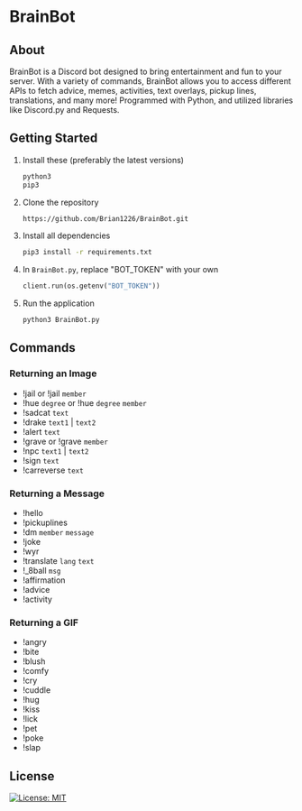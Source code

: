 # BrainBot

## About
BrainBot is a Discord bot designed to bring entertainment and fun to your server. With a variety of commands, BrainBot allows you to access different APIs to fetch advice, memes, activities, text overlays, pickup lines, translations, and many more! Programmed with Python, and utilized libraries like Discord.py and Requests.

## Getting Started
1. Install these (preferably the latest versions)
   ```bash
   python3
   pip3
   ```
2. Clone the repository
   ```bash
   https://github.com/Brian1226/BrainBot.git
   ```
3. Install all dependencies
   ```bash
   pip3 install -r requirements.txt
   ```
4. In `BrainBot.py`, replace "BOT_TOKEN" with your own
   ```python
   client.run(os.getenv("BOT_TOKEN"))
   ```
5. Run the application
   ```bash
   python3 BrainBot.py
   ```

## Commands

### Returning an Image
- !jail or !jail `member`
- !hue `degree` or !hue `degree` `member`
- !sadcat `text`
- !drake `text1` | `text2`
- !alert `text`
- !grave or !grave `member`
- !npc `text1` | `text2`
- !sign `text`
- !carreverse `text`

### Returning a Message
- !hello
- !pickuplines
- !dm `member` `message`
- !joke
- !wyr
- !translate `lang` `text`
- !_8ball `msg`
- !affirmation
- !advice
- !activity

### Returning a GIF
- !angry
- !bite
- !blush
- !comfy
- !cry
- !cuddle
- !hug
- !kiss
- !lick
- !pet
- !poke
- !slap

## License
[![License: MIT](https://img.shields.io/badge/License-MIT-yellow.svg)](https://opensource.org/licenses/MIT)
